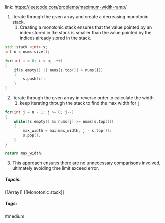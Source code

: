 link: https://leetcode.com/problems/maximum-width-ramp/

1. Iterate through the given array and create a decreasing monotonic stack. 
	1. Creating a monotonic stack ensures that the value pointed by an index stored in the stack is smaller than the value pointed by the indices already stored in the stack.
```cpp
std::stack <int> s;
int n = nums.size();

for(int i = 0; i < n; i++)
{
	if(s.empty() || nums[s.top()] > nums[i])
	{
		s.push(i);
	}
}
```
2. Iterate through the given array in reverse order to calculate the width.
	1. keep iterating through the stack to find the max width for `j`
```cpp
for(int j = n - 1; j >= 0; j--)
{
	while(!s.empty() && nums[j] >= nums[s.top()])
	{
		max_width = max(max_width, j - s.top());
		s.pop();
	}
}

return max_width;
```
3. This approach ensures there are no unnecessary comparisons involved, ultimately avoiding time limit exceed error.

##### Topcis:
[[Array]] [[Monotonic stack]]

##### Tags:
#medium 